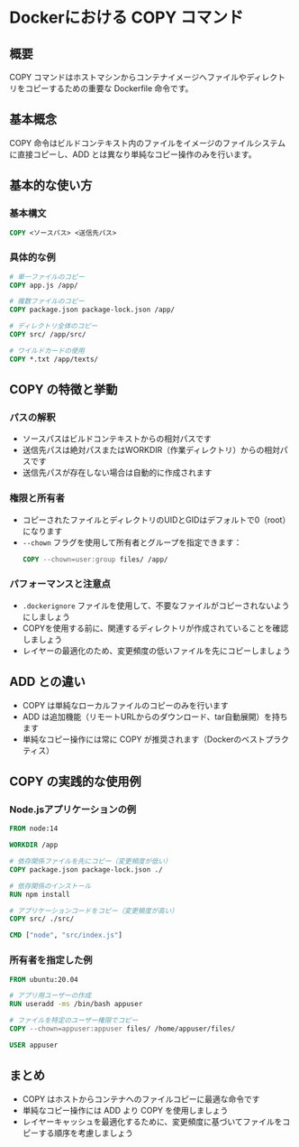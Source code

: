 # Dockerにおける COPY コマンド

## 概要
COPY コマンドはホストマシンからコンテナイメージへファイルやディレクトリをコピーするための重要な Dockerfile 命令です。

## 基本概念
COPY 命令はビルドコンテキスト内のファイルをイメージのファイルシステムに直接コピーし、ADD とは異なり単純なコピー操作のみを行います。

## 基本的な使い方

### 基本構文
```dockerfile
COPY <ソースパス> <送信先パス>
```

### 具体的な例
```dockerfile
# 単一ファイルのコピー
COPY app.js /app/

# 複数ファイルのコピー
COPY package.json package-lock.json /app/

# ディレクトリ全体のコピー
COPY src/ /app/src/

# ワイルドカードの使用
COPY *.txt /app/texts/
```

## COPY の特徴と挙動

### パスの解釈
- ソースパスはビルドコンテキストからの相対パスです
- 送信先パスは絶対パスまたはWORKDIR（作業ディレクトリ）からの相対パスです
- 送信先パスが存在しない場合は自動的に作成されます

### 権限と所有者
- コピーされたファイルとディレクトリのUIDとGIDはデフォルトで0（root）になります
- `--chown` フラグを使用して所有者とグループを指定できます：
  ```dockerfile
  COPY --chown=user:group files/ /app/
  ```

### パフォーマンスと注意点
- `.dockerignore` ファイルを使用して、不要なファイルがコピーされないようにしましょう
- COPYを使用する前に、関連するディレクトリが作成されていることを確認しましょう
- レイヤーの最適化のため、変更頻度の低いファイルを先にコピーしましょう

## ADD との違い
- COPY は単純なローカルファイルのコピーのみを行います
- ADD は追加機能（リモートURLからのダウンロード、tar自動展開）を持ちます
- 単純なコピー操作には常に COPY が推奨されます（Dockerのベストプラクティス）

## COPY の実践的な使用例

### Node.jsアプリケーションの例
```dockerfile
FROM node:14

WORKDIR /app

# 依存関係ファイルを先にコピー（変更頻度が低い）
COPY package.json package-lock.json ./

# 依存関係のインストール
RUN npm install

# アプリケーションコードをコピー（変更頻度が高い）
COPY src/ ./src/

CMD ["node", "src/index.js"]
```

### 所有者を指定した例
```dockerfile
FROM ubuntu:20.04

# アプリ用ユーザーの作成
RUN useradd -ms /bin/bash appuser

# ファイルを特定のユーザー権限でコピー
COPY --chown=appuser:appuser files/ /home/appuser/files/

USER appuser
```

## まとめ
- COPY はホストからコンテナへのファイルコピーに最適な命令です
- 単純なコピー操作には ADD より COPY を使用しましょう
- レイヤーキャッシュを最適化するために、変更頻度に基づいてファイルをコピーする順序を考慮しましょう
